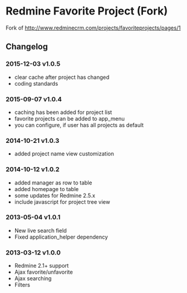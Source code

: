 # Redmine Favorite Project (Fork)

Fork of http://www.redminecrm.com/projects/favoriteprojects/pages/1

## Changelog

### 2015-12-03 v1.0.5

* clear cache after project has changed
* coding standards

### 2015-09-07 v1.0.4

* caching has been added for project list
* favorite projects can be added to app_menu
* you can configure, if user has all projects as default

### 2014-10-21 v1.0.3

* added project name view customization

### 2014-10-12 v1.0.2

* added manager as row to table
* added homepage to table
* some updates for Redmine 2.5.x
* include javascript for project tree view

### 2013-05-04 v1.0.1

* New live search field
* Fixed application_helper dependency

### 2013-03-12 v1.0.0

* Redmine 2.1+ support
* Ajax favorite/unfavorite
* Ajax searching
* Filters
